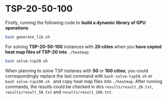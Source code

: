 # TSP-20-50-100

Firstly, running the following code to **build a dynamic library of GPU operations**:

```bash
bash generate_lib.sh
```

For solving **TSP-20-50-100** instances with **20 cities** when you **have copied heat map files of TSP-20 into** `./heatmap`:

```bash
bash solve-tsp20.sh
```

When planning to solve TSP instanes with **50** or **100 cities**, you could correspondingly replace the last command with `bash solve-tsp50.sh` or `bash solve-tsp100.sh ` and copy heat map files into `./heatmap`. After running commands, the results could be checked in dirs `results/result_20.txt`, `results/result_50.txt` and `results/result_100.txt`.